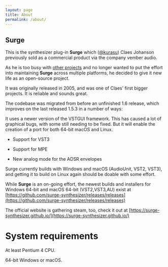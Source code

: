 ```yaml
---
layout: page
title: About
permalink: /about/
---
```


## Surge

This is the synthesizer plug-in **Surge** which ([@kurasu](https://github.com/kurasu)) Claes Johanson previously sold as a commercial product via the company vember audio.

As he is too busy with [other projects](http://bitwig.com) and no longer wanted to put the effort into maintaining **Surge** across multiple platforms, he decided to give it new life as an open-source project.

It was originally released in 2005, and was one of Claes' first bigger projects. It is reliable and sounds great.

The codebase was migrated from before an unfinished 1.6 release, which improves on the last released 1.5.3 in a number of ways:

It uses a newer version of the VSTGUI framework. This has caused a lot of graphical bugs, with some still needing to be fixed. But it will enable the creation of a port for both 64-bit macOS and Linux.

- Support for VST3

- Support for MPE

- New analog mode for the ADSR envelopes

Surge currently builds with Windows and macOS (AudioUnit, VST2, VST3), and getting it to build on Linux again should be doable with some effort.

While **Surge** is an on-going effort, the newest builds and installers for Windows 64-bit and macOS 64-bit (VST2,VST3,AU) exist at [https://github.com/surge-synthesizer/releases/releases](https://github.com/surge-synthesizer/releases/releases)

The official website is gathering steam, too, check it out at [https://surge-synthesizer.github.io/](https://surge-synthesizer.github.io/)

# System requirements

At least Pentium 4 CPU.

64-bit Windows or macOS.
